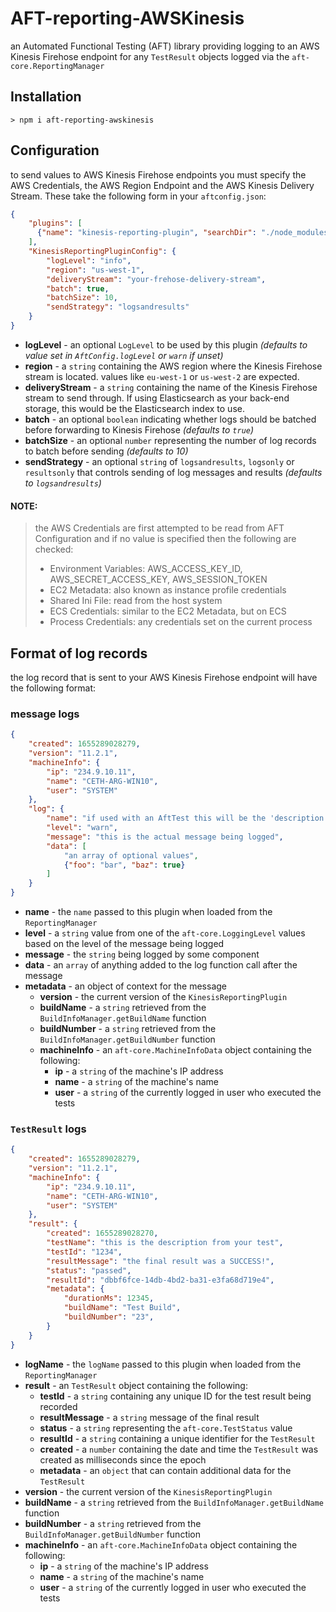 # AFT-reporting-AWSKinesis
an Automated Functional Testing (AFT) library providing logging to an AWS Kinesis Firehose endpoint for any `TestResult` objects logged via the `aft-core.ReportingManager`

## Installation
`> npm i aft-reporting-awskinesis`

## Configuration
to send values to AWS Kinesis Firehose endpoints you must specify the AWS Credentials, the AWS Region Endpoint and the AWS Kinesis Delivery Stream. These take the following form in your `aftconfig.json`:
```json
{
    "plugins": [
      {"name": "kinesis-reporting-plugin", "searchDir": "./node_modules/"}
    ],
    "KinesisReportingPluginConfig": {
        "logLevel": "info",
        "region": "us-west-1",
        "deliveryStream": "your-frehose-delivery-stream",
        "batch": true,
        "batchSize": 10,
        "sendStrategy": "logsandresults"
    }
}
```
- **logLevel** - an optional `LogLevel` to be used by this plugin _(defaults to value set in `AftConfig.logLevel` or `warn` if unset)_
- **region** - a `string` containing the AWS region where the Kinesis Firehose stream is located. values like `eu-west-1` or `us-west-2` are expected.
- **deliveryStream** - a `string` containing the name of the Kinesis Firehose stream to send through. If using Elasticsearch as your back-end storage, this would be the Elasticsearch index to use.
- **batch** - an optional `boolean` indicating whether logs should be batched before forwarding to Kinesis Firehose _(defaults to `true`)_
- **batchSize** - an optional `number` representing the number of log records to batch before sending _(defaults to 10)_
- **sendStrategy** - an optional `string` of `logsandresults`, `logsonly` or `resultsonly` that controls sending of log messages and results _(defaults to `logsandresults`)_

#### NOTE:
> the AWS Credentials are first attempted to be read from AFT Configuration and if no value is specified then the following are checked:
> - Environment Variables: AWS_ACCESS_KEY_ID, AWS_SECRET_ACCESS_KEY, AWS_SESSION_TOKEN
> - EC2 Metadata: also known as instance profile credentials
> - Shared Ini File: read from the host system
> - ECS Credentials: similar to the EC2 Metadata, but on ECS
> - Process Credentials: any credentials set on the current process

## Format of log records
the log record that is sent to your AWS Kinesis Firehose endpoint will have the following format:
### message logs
```JSON
{
    "created": 1655289028279,
    "version": "11.2.1",
    "machineInfo": {
        "ip": "234.9.10.11",
        "name": "CETH-ARG-WIN10",
        "user": "SYSTEM"
    },
    "log": {
        "name": "if used with an AftTest this will be the 'description' or 'Test IDs' or a GUID",
        "level": "warn",
        "message": "this is the actual message being logged",
        "data": [
            "an array of optional values",
            {"foo": "bar", "baz": true}
        ]
    }
}
```
- **name** - the `name` passed to this plugin when loaded from the `ReportingManager`
- **level** - a `string` value from one of the `aft-core.LoggingLevel` values based on the level of the message being logged
- **message** - the `string` being logged by some component
- **data** - an `array` of anything added to the log function call after the message
- **metadata** - an object of context for the message
  - **version** - the current version of the `KinesisReportingPlugin`
  - **buildName** - a `string` retrieved from the `BuildInfoManager.getBuildName` function
  - **buildNumber** - a `string` retrieved from the `BuildInfoManager.getBuildNumber` function
  - **machineInfo** - an `aft-core.MachineInfoData` object containing the following:
    - **ip** - a `string` of the machine's IP address
    - **name** - a `string` of the machine's name
    - **user** - a `string` of the currently logged in user who executed the tests

### `TestResult` logs
```JSON
{
    "created": 1655289028279,
    "version": "11.2.1",
    "machineInfo": {
        "ip": "234.9.10.11",
        "name": "CETH-ARG-WIN10",
        "user": "SYSTEM"
    },
    "result": {
        "created": 1655289028270,
        "testName": "this is the description from your test",
        "testId": "1234",
        "resultMessage": "the final result was a SUCCESS!",
        "status": "passed",
        "resultId": "dbbf6fce-14db-4bd2-ba31-e3fa68d719e4",
        "metadata": {
            "durationMs": 12345,
            "buildName": "Test Build",
            "buildNumber": "23",
        }
    }
}
```
- **logName** - the `logName` passed to this plugin when loaded from the `ReportingManager`
- **result** - an `TestResult` object containing the following:
  - **testId** - a `string` containing any unique ID for the test result being recorded
  - **resultMessage** - a `string` message of the final result
  - **status** - a `string` representing the `aft-core.TestStatus` value
  - **resultId** - a `string` containing a unique identifier for the `TestResult`
  - **created** - a `number` containing the date and time the `TestResult` was created as milliseconds since the epoch
  - **metadata** - an `object` that can contain additional data for the `TestResult`
- **version** - the current version of the `KinesisReportingPlugin`
- **buildName** - a `string` retrieved from the `BuildInfoManager.getBuildName` function
- **buildNumber** - a `string` retrieved from the `BuildInfoManager.getBuildNumber` function
- **machineInfo** - an `aft-core.MachineInfoData` object containing the following:
  - **ip** - a `string` of the machine's IP address
  - **name** - a `string` of the machine's name
  - **user** - a `string` of the currently logged in user who executed the tests